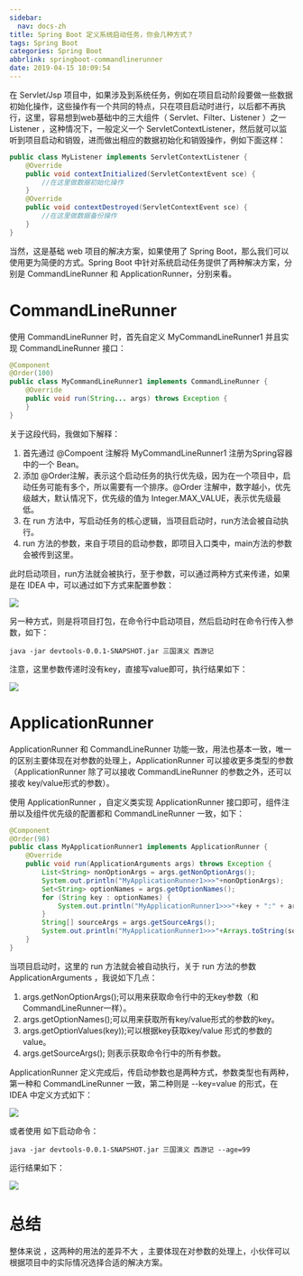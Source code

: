 ```yaml
---
sidebar:
  nav: docs-zh
title: Spring Boot 定义系统启动任务，你会几种方式？
tags: Spring Boot
categories: Spring Boot
abbrlink: springboot-commandlinerunner
date: 2019-04-15 10:09:54
---
```


在 Servlet/Jsp 项目中，如果涉及到系统任务，例如在项目启动阶段要做一些数据初始化操作，这些操作有一个共同的特点，只在项目启动时进行，以后都不再执行，这里，容易想到web基础中的三大组件（ Servlet、Filter、Listener ）之一 Listener ，这种情况下，一般定义一个 ServletContextListener，然后就可以监听到项目启动和销毁，进而做出相应的数据初始化和销毁操作，例如下面这样：   

 <!-- more -->
 
```java
public class MyListener implements ServletContextListener {
    @Override
    public void contextInitialized(ServletContextEvent sce) {
        //在这里做数据初始化操作
    }
    @Override
    public void contextDestroyed(ServletContextEvent sce) {
        //在这里做数据备份操作
    }
}
```

当然，这是基础 web 项目的解决方案，如果使用了 Spring Boot，那么我们可以使用更为简便的方式。Spring Boot 中针对系统启动任务提供了两种解决方案，分别是 CommandLineRunner 和  ApplicationRunner，分别来看。

# CommandLineRunner  

使用 CommandLineRunner 时，首先自定义 MyCommandLineRunner1 并且实现 CommandLineRunner 接口：

```java
@Component
@Order(100)
public class MyCommandLineRunner1 implements CommandLineRunner {
    @Override
    public void run(String... args) throws Exception {
    }
}
```

关于这段代码，我做如下解释：  

1. 首先通过 @Compoent 注解将 MyCommandLineRunner1 注册为Spring容器中的一个 Bean。
2. 添加 @Order注解，表示这个启动任务的执行优先级，因为在一个项目中，启动任务可能有多个，所以需要有一个排序。@Order 注解中，数字越小，优先级越大，默认情况下，优先级的值为 Integer.MAX_VALUE，表示优先级最低。
3. 在 run 方法中，写启动任务的核心逻辑，当项目启动时，run方法会被自动执行。
4. run 方法的参数，来自于项目的启动参数，即项目入口类中，main方法的参数会被传到这里。

此时启动项目，run方法就会被执行，至于参数，可以通过两种方式来传递，如果是在 IDEA 中，可以通过如下方式来配置参数：  

![](https://www.javaboy.org/images/boot/3-1.png)  

另一种方式，则是将项目打包，在命令行中启动项目，然后启动时在命令行传入参数，如下：  

```
java -jar devtools-0.0.1-SNAPSHOT.jar 三国演义 西游记
```

注意，这里参数传递时没有key，直接写value即可，执行结果如下：  

![](https://www.javaboy.org/images/boot/3-2.png)   

# ApplicationRunner

ApplicationRunner 和 CommandLineRunner 功能一致，用法也基本一致，唯一的区别主要体现在对参数的处理上，ApplicationRunner 可以接收更多类型的参数（ApplicationRunner 除了可以接收 CommandLineRunner 的参数之外，还可以接收 key/value形式的参数）。  

使用 ApplicationRunner ，自定义类实现 ApplicationRunner 接口即可，组件注册以及组件优先级的配置都和 CommandLineRunner 一致，如下：  

```java
@Component
@Order(98)
public class MyApplicationRunner1 implements ApplicationRunner {
    @Override
    public void run(ApplicationArguments args) throws Exception {
        List<String> nonOptionArgs = args.getNonOptionArgs();
        System.out.println("MyApplicationRunner1>>>"+nonOptionArgs);
        Set<String> optionNames = args.getOptionNames();
        for (String key : optionNames) {
            System.out.println("MyApplicationRunner1>>>"+key + ":" + args.getOptionValues(key));
        }
        String[] sourceArgs = args.getSourceArgs();
        System.out.println("MyApplicationRunner1>>>"+Arrays.toString(sourceArgs));
    }
}
```

当项目启动时，这里的 run 方法就会被自动执行，关于 run 方法的参数 ApplicationArguments ，我说如下几点：  

1. args.getNonOptionArgs();可以用来获取命令行中的无key参数（和CommandLineRunner一样）。
2. args.getOptionNames();可以用来获取所有key/value形式的参数的key。
3. args.getOptionValues(key));可以根据key获取key/value 形式的参数的value。
4. args.getSourceArgs(); 则表示获取命令行中的所有参数。  

ApplicationRunner 定义完成后，传启动参数也是两种方式，参数类型也有两种，第一种和 CommandLineRunner 一致，第二种则是 --key=value 的形式，在 IDEA 中定义方式如下：  

![](https://www.javaboy.org/images/boot/3-3.png)   

或者使用 如下启动命令：   

```
java -jar devtools-0.0.1-SNAPSHOT.jar 三国演义 西游记 --age=99
```

运行结果如下：

![](https://www.javaboy.org/images/boot/3-4.png)  

# 总结   

整体来说 ，这两种的用法的差异不大 ，主要体现在对参数的处理上，小伙伴可以根据项目中的实际情况选择合适的解决方案。  
